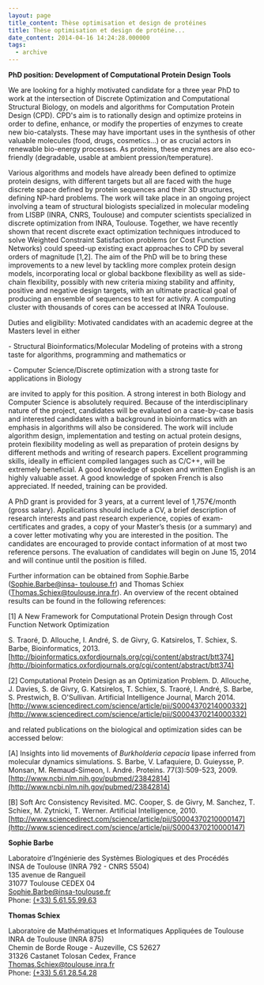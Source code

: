 ```yaml
---
layout: page
title_content: Thèse optimisation et design de protéines
title: Thèse optimisation et design de protéine...
date_content: 2014-04-16 14:24:28.000000
tags:
  - archive
---
```

**PhD position: Development of Computational Protein Design Tools**



We are looking for a highly motivated candidate for a three year PhD to work
at the intersection of Discrete Optimization and Computational Structural
Biology, on models and algorithms for Computation Protein Design (CPD). CPD's
aim is to rationally design and optimize proteins in order to define, enhance,
or modify the properties of enzymes to create new bio-catalysts. These may
have important uses in the synthesis of other valuable molecules (food, drugs,
cosmetics...) or as crucial actors in renewable bio-energy processes. As
proteins, these enzymes are also eco-friendly (degradable, usable at ambient
pression/temperature).



Various algorithms and models have already been defined to optimize protein
designs, with different targets but all are faced with the huge discrete space
defined by protein sequences and their 3D structures, defining NP-hard
problems. The work will take place in an ongoing project involving a team of
structural biologists specialized in molecular modeling from LISBP (INRA,
CNRS, Toulouse) and computer scientists specialized in discrete optimization
from INRA, Toulouse. Together, we have recently shown that recent discrete
exact optimization techniques introduced to solve Weighted Constraint
Satisfaction problems (or Cost Function Networks) could speed-up existing
exact approaches to CPD by several orders of magnitude [1,2]. The aim of the
PhD will be to bring these improvements to a new level by tackling more
complex protein design models, incorporating local or global backbone
flexibility as well as side-chain flexibility, possibly with new criteria
mixing stability and affinity, positive and negative design targets, with an
ultimate practical goal of producing an ensemble of sequences to test for
activity. A computing cluster with thousands of cores can be accessed at INRA
Toulouse.



Duties and eligibility: Motivated candidates with an academic degree at the
Masters level in either



\- Structural Bioinformatics/Molecular Modeling of proteins with a strong
taste for algorithms, programming and mathematics or



\- Computer Science/Discrete optimization with a strong taste for applications
in Biology



are invited to apply for this position. A strong interest in both Biology and
Computer Science is absolutely required. Because of the interdisciplinary
nature of the project, candidates will be evaluated on a case-by-case basis
and interested candidates with a background in bioinformatics with an emphasis
in algorithms will also be considered. The work will include algorithm design,
implementation and testing on actual protein designs, protein flexibility
modeling as well as preparation of protein designs by different methods and
writing of research papers. Excellent programming skills, ideally in efficient
compiled langages such as C/C++, will be extremely beneficial. A good
knowledge of spoken and written English is an highly valuable asset. A good
knowledge of spoken French is also appreciated. If needed, training can be
provided.



A PhD grant is provided for 3 years, at a current level of 1,757€/month (gross
salary). Applications should include a CV, a brief description of research
interests and past research experience, copies of exam-certificates and
grades, a copy of your Master’s thesis (or a summary) and a cover letter
motivating why you are interested in the position. The candidates are
encouraged to provide contact information of at most two reference persons.
The evaluation of candidates will begin on June 15, 2014 and will continue
until the position is filled.



  



Further information can be obtained from Sophie.Barbe ([Sophie.Barbe@insa-
toulouse.fr](mailto:Sophie.Barbe@insa-toulouse.fr)) and Thomas Schiex
([Thomas.Schiex@toulouse.inra.fr](mailto:Thomas.Schiex@toulouse.inra.fr)). An
overview of the recent obtained results can be found in the following
references:



[1] A New Framework for Computational Protein Design through Cost Function
Network Optimization



S. Traoré, D. Allouche, I. André, S. de Givry, G. Katsirelos, T. Schiex, S.
Barbe, Bioinformatics, 2013.  
[http://bioinformatics.oxfordjournals.org/cgi/content/abstract/btt374](http://bioinformatics.oxfordjournals.org/cgi/content/abstract/btt374)





[2] Computational Protein Design as an Optimization Problem. D. Allouche, J.
Davies, S. de Givry, G. Katsirelos, T. Schiex, S. Traoré, I. André, S. Barbe,
S. Prestwich, B. O'Sullivan. Artificial Intelligence Journal, March 2014.  
[http://www.sciencedirect.com/science/article/pii/S0004370214000332](http://www.sciencedirect.com/science/article/pii/S0004370214000332)



and related publications on the biological and optimization sides can be
accessed below:



[A] Insights into lid movements of _Burkholderia cepacia_ lipase inferred from
molecular dynamics simulations. S. Barbe, V. Lafaquiere, D. Guieysse, P.
Monsan, M. Remaud-Simeon, I. André. Proteins. 77(3):509-523, 2009.  
[http://www.ncbi.nlm.nih.gov/pubmed/23842814](http://www.ncbi.nlm.nih.gov/pubmed/23842814)





[B] Soft Arc Consistency Revisited. MC. Cooper, S. de Givry, M. Sanchez, T.
Schiex, M. Zytnicki, T. Werner. Artificial Intelligence, 2010.  
[http://www.sciencedirect.com/science/article/pii/S0004370210000147](http://www.sciencedirect.com/science/article/pii/S0004370210000147)



  



 **Sophie Barbe**



Laboratoire d’Ingénierie des Systèmes Biologiques et des Procédés  
INSA de Toulouse (INRA 792 - CNRS 5504)  
135 avenue de Rangueil  
31077 Toulouse CEDEX 04  
[Sophie.Barbe@insa-toulouse.fr](mailto:Sophie.Barbe@insa-toulouse.fr)  
Phone: [(+33) 5.61.55.99.63](tel:%28%2B33%29%205.61.55.99.63)



 **Thomas Schiex**



Laboratoire de Mathématiques et Informatiques Appliquées de Toulouse  
INRA de Toulouse (INRA 875)  
Chemin de Borde Rouge - Auzeville, CS 52627  
31326 Castanet Tolosan Cedex, France  
[Thomas.Schiex@toulouse.inra.fr](mailto:Thomas.Schiex@toulouse.inra.fr)  
Phone: [(+33) 5.61.28.54.28](tel:%28%2B33%29%205.61.28.54.28)

